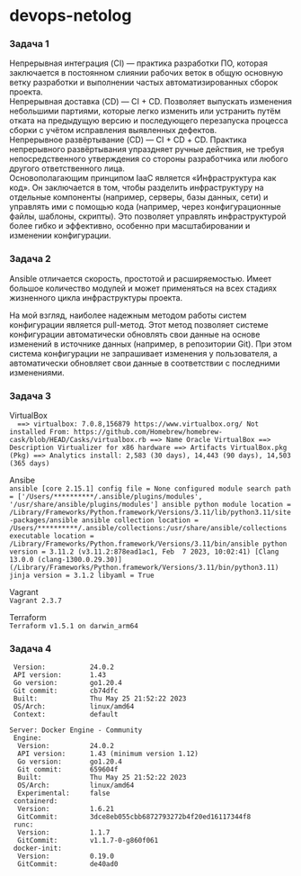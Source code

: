 # devops-netolog

### **Задача 1**

Непрерывная интеграция (CI) — практика разработки ПО, которая заключается в постоянном слиянии рабочих веток в общую основную ветку разработки и выполнении частых автоматизированных сборок проекта.  
Непрерывная доставка (CD) — CI + CD. Позволяет выпускать изменения небольшими партиями, которые легко изменить или устранить путём отката на предыдущую версию и последующего перезапуска процесса сборки с учётом исправления выявленных дефектов.  
Непрерывное развёртывание (CD) — CI + CD + СD. Практика непрерывного развёртывания упраздняет ручные действия, не требуя непосредственного утверждения со стороны разработчика или любого другого ответственного лица.  
Основополагающим принципом IaaC является «Инфраструктура как код». Он заключается в том, чтобы разделить инфраструктуру на отдельные компоненты (например, серверы, базы данных, сети) и управлять ими с помощью кода (например, через конфигурационные файлы, шаблоны, скрипты). Это позволяет управлять инфраструктурой более гибко и эффективно, особенно при масштабировании и изменении конфигурации.  

### **Задача 2**  
Ansible отличается скорость, простотой и расширяемостью. Имеет большое количество модулей и может применяться на всех стадиях жизненного цикла инфраструктуры проекта.  

На мой взгляд, наиболее надежным методом работы систем конфигурации является pull-метод. Этот метод позволяет системе конфигурации автоматически обновлять свои данные на основе изменений в источнике данных (например, в репозитории Git). При этом система конфигурации не запрашивает изменения у пользователя, а автоматически обновляет свои данные в соответствии с последними изменениями.  

### **Задача 3**  
VirtualBox  
` 
==> virtualbox: 7.0.8,156879
https://www.virtualbox.org/
Not installed
From: https://github.com/Homebrew/homebrew-cask/blob/HEAD/Casks/virtualbox.rb
==> Name
Oracle VirtualBox
==> Description
Virtualizer for x86 hardware
==> Artifacts
VirtualBox.pkg (Pkg)
==> Analytics
install: 2,583 (30 days), 14,443 (90 days), 14,503 (365 days)`  

Ansibe  
`ansible [core 2.15.1]
config file = None
  configured module search path = ['/Users/**********/.ansible/plugins/modules', '/usr/share/ansible/plugins/modules']
  ansible python module location = /Library/Frameworks/Python.framework/Versions/3.11/lib/python3.11/site-packages/ansible
  ansible collection location = /Users/**********/.ansible/collections:/usr/share/ansible/collections
  executable location = /Library/Frameworks/Python.framework/Versions/3.11/bin/ansible
  python version = 3.11.2 (v3.11.2:878ead1ac1, Feb  7 2023, 10:02:41) [Clang 13.0.0 (clang-1300.0.29.30)] (/Library/Frameworks/Python.framework/Versions/3.11/bin/python3.11)
  jinja version = 3.1.2
  libyaml = True`

Vagrant  
`Vagrant 2.3.7`

Terraform  
`Terraform v1.5.1
on darwin_arm64`

### **Задача 4**    
```Client: Docker Engine - Community
 Version:           24.0.2
 API version:       1.43
 Go version:        go1.20.4
 Git commit:        cb74dfc
 Built:             Thu May 25 21:52:22 2023
 OS/Arch:           linux/amd64
 Context:           default

Server: Docker Engine - Community
 Engine:
  Version:          24.0.2
  API version:      1.43 (minimum version 1.12)
  Go version:       go1.20.4
  Git commit:       659604f
  Built:            Thu May 25 21:52:22 2023
  OS/Arch:          linux/amd64
  Experimental:     false
 containerd:
  Version:          1.6.21
  GitCommit:        3dce8eb055cbb6872793272b4f20ed16117344f8
 runc:
  Version:          1.1.7
  GitCommit:        v1.1.7-0-g860f061
 docker-init:
  Version:          0.19.0
  GitCommit:        de40ad0
```